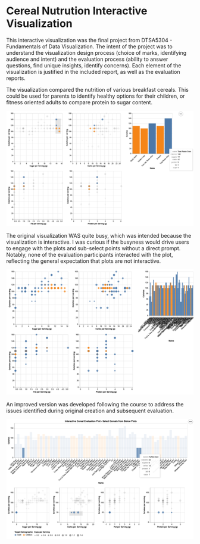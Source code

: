 # Cereal Nutrution Interactive Visualization
This interactive visualization was the final project from DTSA5304 - Fundamentals of Data Visualization. The intent of the project was to understand the visualization design process (choice of marks, identifying audience and intent) and the evaluation process (ability to answer questions, find unique insights, identify concerns). Each element of the visualization is justified in the included report, as well as the evaluation reports.

The visualization compared the nutrition of various breakfast cereals. This could be used for parents to identify healthy options for their children, or fitness oriented adults to compare protein to sugar content.

![Original](Images/Original.png)

The original visualization WAS quite busy, which was intended because the visualization is interactive. I was curious if the busyness would drive users to engage with the plots and sub-select points without a direct prompt. Notably, none of the evaluation participants interacted with the plot, reflecting the general expectation that plots are not interactive.

![Original_Busy](Images/Original_Busy.png)

An improved version was developed following the course to address the issues identified during original creation and subsequent evaluation.

![Improved](Images/Improved.png)

